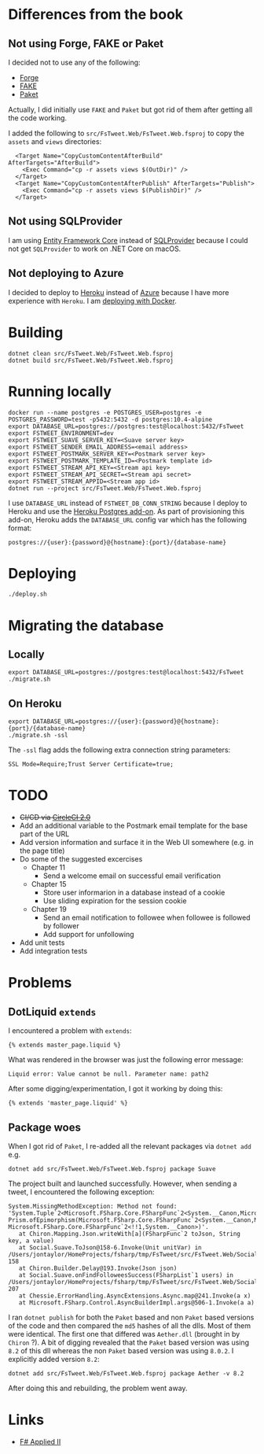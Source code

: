 # Differences from the book

## Not using Forge, FAKE or Paket

I decided not to use any of the following:

* [Forge](https://github.com/fsharp-editing/Forge)
* [FAKE](https://github.com/fsharp/FAKE)
* [Paket](https://fsprojects.github.io/Paket/)

Actually, I did initially use `FAKE` and `Paket` but got rid of them after getting all the code working.

I added the following to `src/FsTweet.Web/FsTweet.Web.fsproj` to copy the `assets` and `views` directories:

```
  <Target Name="CopyCustomContentAfterBuild" AfterTargets="AfterBuild">
    <Exec Command="cp -r assets views $(OutDir)" />
  </Target>
  <Target Name="CopyCustomContentAfterPublish" AfterTargets="Publish">
    <Exec Command="cp -r assets views $(PublishDir)" />
  </Target>
```

## Not using SQLProvider

I am using
[Entity Framework Core](https://docs.microsoft.com/en-us/ef/core/)
instead of
[SQLProvider](https://github.com/fsprojects/SQLProvider)
because I could not get `SQLProvider` to work on .NET Core on macOS.

## Not deploying to Azure

I decided to deploy to
[Heroku](https://www.heroku.com/)
instead of
[Azure](https://azure.microsoft.com/)
because I have more experience with `Heroku`. I am
[deploying with Docker](https://devcenter.heroku.com/categories/deploying-with-docker).

# Building

```
dotnet clean src/FsTweet.Web/FsTweet.Web.fsproj
dotnet build src/FsTweet.Web/FsTweet.Web.fsproj
```

# Running locally

```
docker run --name postgres -e POSTGRES_USER=postgres -e POSTGRES_PASSWORD=test -p5432:5432 -d postgres:10.4-alpine
export DATABASE_URL=postgres://postgres:test@localhost:5432/FsTweet
export FSTWEET_ENVIRONMENT=dev
export FSTWEET_SUAVE_SERVER_KEY=<Suave server key>
export FSTWEET_SENDER_EMAIL_ADDRESS=<email address>
export FSTWEET_POSTMARK_SERVER_KEY=<Postmark server key>
export FSTWEET_POSTMARK_TEMPLATE_ID=<Postmark template id>
export FSTWEET_STREAM_API_KEY=<Stream api key>
export FSTWEET_STREAM_API_SECRET=<Stream api secret>
export FSTWEET_STREAM_APPID=<Stream app id>
dotnet run --project src/FsTweet.Web/FsTweet.Web.fsproj
```

I use `DATABASE_URL` instead of `FSTWEET_DB_CONN_STRING` because I deploy to Heroku
and use the
[Heroku Postgres add-on](https://www.heroku.com/postgres).
As part of provisioning this add-on, Heroku adds the `DATABASE_URL` config var which has
the following format:

```
postgres://{user}:{password}@{hostname}:{port}/{database-name}
```

# Deploying

```
./deploy.sh
```

# Migrating the database

## Locally

```
export DATABASE_URL=postgres://postgres:test@localhost:5432/FsTweet
./migrate.sh
```

## On Heroku

```
export DATABASE_URL=postgres://{user}:{password}@{hostname}:{port}/{database-name}
./migrate.sh -ssl
```

The `-ssl` flag adds the following extra connection string parameters:

```
SSL Mode=Require;Trust Server Certificate=true;
```

# TODO

* ~~CI/CD via [CircleCI 2.0](https://circleci.com/)~~
* Add an additional variable to the Postmark email template for the base part of the URL
* Add version information and surface it in the Web UI somewhere (e.g. in the page title)
* Do some of the suggested excercises
    * Chapter 11
        * Send a welcome email on successful email verification
    * Chapter 15
        * Store user informarion in a database instead of a cookie
        * Use sliding expiration for the session cookie
    * Chapter 19
        * Send an email notification to followee when followee is followed by follower
        * Add support for unfollowing
* Add unit tests
* Add integration tests

# Problems

## DotLiquid `extends`

I encountered a problem with `extends`:

```
{% extends master_page.liquid %}
```

What was rendered in the browser was just the following error message:

```
Liquid error: Value cannot be null. Parameter name: path2
```

After some digging/experimentation, I got it working by doing this:

```
{% extends 'master_page.liquid' %}
```

## Package woes

When I got rid of `Paket`, I re-added all the relevant packages via `dotnet add` e.g.

```
dotnet add src/FsTweet.Web/FsTweet.Web.fsproj package Suave
```

The project built and launched successfully. However, when sending a tweet, I encountered the following exception:

```
System.MissingMethodException: Method not found: 'System.Tuple`2<Microsoft.FSharp.Core.FSharpFunc`2<System.__Canon,Microsoft.FSharp.Core.FSharpOption`1<!!1>>,Microsoft.FSharp.Core.FSharpFunc`2<!!1,Microsoft.FSharp.Core.FSharpFunc`2<System.__Canon,System.__Canon>>> Prism.ofEpimorphism(Microsoft.FSharp.Core.FSharpFunc`2<System.__Canon,Microsoft.FSharp.Core.FSharpOption`1<!!1>>, Microsoft.FSharp.Core.FSharpFunc`2<!!1,System.__Canon>)'.
   at Chiron.Mapping.Json.writeWith[a](FSharpFunc`2 toJson, String key, a value)
   at Social.Suave.ToJson@158-6.Invoke(Unit unitVar) in /Users/jontaylor/HomeProjects/fsharp/tmp/FsTweet/src/FsTweet.Web/Social.fs:line 158
   at Chiron.Builder.Delay@193.Invoke(Json json)
   at Social.Suave.onFindFolloweesSuccess(FSharpList`1 users) in /Users/jontaylor/HomeProjects/fsharp/tmp/FsTweet/src/FsTweet.Web/Social.fs:line 207
   at Chessie.ErrorHandling.AsyncExtensions.Async.map@241.Invoke(a x)
   at Microsoft.FSharp.Control.AsyncBuilderImpl.args@506-1.Invoke(a a)
```

I ran `dotnet publish` for both the `Paket` based and non `Paket` based versions of the code and then compared the `md5` hashes of all the dlls. Most of them were identical. The first one that differed was `Aether.dll` (brought in by `Chiron` ?). A bit of digging revealed that the `Paket` based version was using `8.2` of this dll whereas the non `Paket` based version was using `8.0.2`. I explicitly added version `8.2`:

```
dotnet add src/FsTweet.Web/FsTweet.Web.fsproj package Aether -v 8.2
```

After doing this and rebuilding, the problem went away.

# Links

* [F# Applied II](https://www.demystifyfp.com/FsApplied2/)
